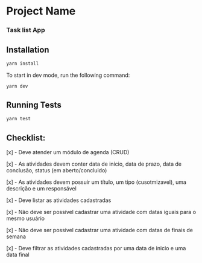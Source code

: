 # Project Name

### Task list App

## Installation

```bash
yarn install
```

To start in dev mode, run the following command:

```bash
yarn dev
```

## Running Tests

```bash
yarn test
```

## Checklist:

[x] - Deve atender um módulo de agenda (CRUD)

[x] - As atividades devem conter data de início, data de
prazo, data de conclusão, status (em aberto/concluido)

[x] - As atividades devem possuir um título, um tipo (cusotmizavel), uma descrição e um responsável

[x] - Deve listar as atividades cadastradas

[x] - Não deve ser possível cadastrar uma atividade com datas iguais para o mesmo usuário

[x] - Não deve ser possivel cadastrar uma atividade com datas de finais de semana

[x] - Deve filtrar as atividades cadastradas por uma data de inicio e uma data final

